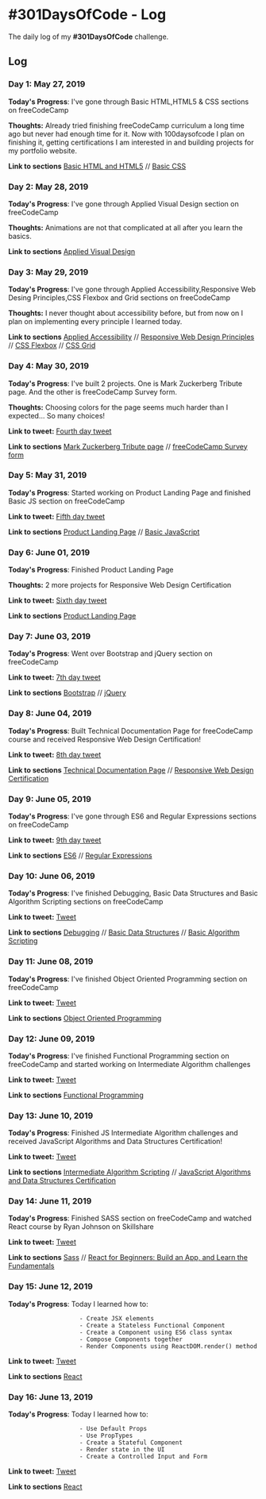 # #301DaysOfCode - Log
The daily log of my **#301DaysOfCode** challenge.

## Log

### Day 1: May 27, 2019

**Today's Progress**: I've gone through Basic HTML,HTML5 & CSS sections on freeCodeCamp

**Thoughts:** Already tried finishing freeCodeCamp curriculum a long time ago but never had enough time for it. Now with 100daysofcode I plan on finishing it, getting certifications I am interested in and building projects for my portfolio website.

**Link to sections** 
[Basic HTML and HTML5](https://learn.freecodecamp.org/responsive-web-design/basic-html-and-html5) // 
[Basic CSS](https://learn.freecodecamp.org/responsive-web-design/basic-css)


### Day 2: May 28, 2019

**Today's Progress**: I've gone through Applied Visual Design section on freeCodeCamp

**Thoughts:** Animations are not that complicated at all after you learn the basics.

**Link to sections** [Applied Visual Design](https://learn.freecodecamp.org/responsive-web-design/applied-visual-design)


### Day 3: May 29, 2019

**Today's Progress**: I've gone through Applied Accessibility,Responsive Web Desing Principles,CSS Flexbox and Grid sections on freeCodeCamp

**Thoughts:** I never thought about accessibility before, but from now on I plan on implementing every principle I learned today.

**Link to sections** 
[Applied Accessibility](https://learn.freecodecamp.org/responsive-web-design/applied-accessibility) // 
[Responsive Web Design Principles](https://learn.freecodecamp.org/responsive-web-design/responsive-web-design-principles) // 
[CSS Flexbox](https://learn.freecodecamp.org/responsive-web-design/css-flexbox) // 
[CSS Grid](https://learn.freecodecamp.org/responsive-web-design/css-grid)


### Day 4: May 30, 2019

**Today's Progress**: I've built 2 projects. One is Mark Zuckerberg Tribute page. And the other is freeCodeCamp Survey form.

**Thoughts:** Choosing colors for the page seems much harder than I expected... So many choices!

**Link to tweet:** [Fourth day tweet](https://twitter.com/csstefan/status/1134212810232274944)

**Link to sections** 
[Mark Zuckerberg Tribute page](https://ciricstefan.github.io/fcc-tribute-page/) // 
[freeCodeCamp Survey form](https://ciricstefan.github.io/fcc-survey-form/)


### Day 5: May 31, 2019

**Today's Progress**: Started working on Product Landing Page and finished Basic JS section on freeCodeCamp

**Link to tweet:** [Fifth day tweet](https://twitter.com/csstefan/status/1134574970196176897)

**Link to sections** 
[Product Landing Page](https://ciricstefan.github.io/fcc-landing-page/) // 
[Basic JavaScript](https://learn.freecodecamp.org/javascript-algorithms-and-data-structures/basic-javascript)


### Day 6: June 01, 2019

**Today's Progress**: Finished Product Landing Page

**Thoughts:** 2 more projects for Responsive Web Design Certification

**Link to tweet:** [Sixth day tweet](https://twitter.com/csstefan/status/1134936295153831936)

**Link to sections** 
[Product Landing Page](https://ciricstefan.github.io/fcc-landing-page/)


### Day 7: June 03, 2019

**Today's Progress**: Went over Bootstrap and jQuery section on freeCodeCamp

**Link to tweet:** [7th day tweet](https://twitter.com/csstefan/status/1135662822908710918)

**Link to sections** 
[Bootstrap](https://learn.freecodecamp.org/front-end-libraries/bootstrap) // 
[jQuery](https://learn.freecodecamp.org/front-end-libraries/jquery)


### Day 8: June 04, 2019

**Today's Progress**: Built Technical Documentation Page for freeCodeCamp course and received Responsive Web Design Certification!

**Link to tweet:** [8th day tweet](https://twitter.com/csstefan/status/1135992691051962370)

**Link to sections** 
[Technical Documentation Page](https://ciricstefan.github.io/fcc-technical-documentation-page/) // 
[Responsive Web Design Certification](https://www.freecodecamp.org/certification/ciricstefan/responsive-web-design)


### Day 9: June 05, 2019

**Today's Progress**: I've gone through ES6 and Regular Expressions sections on freeCodeCamp

**Link to tweet:** [9th day tweet](https://twitter.com/csstefan/status/1136389309668503554)

**Link to sections** 
[ES6](https://learn.freecodecamp.org/javascript-algorithms-and-data-structures/es6/) // 
[Regular Expressions](https://learn.freecodecamp.org/javascript-algorithms-and-data-structures/regular-expressions/)


### Day 10: June 06, 2019

**Today's Progress**: I've finished Debugging, Basic Data Structures and Basic Algorithm Scripting sections on freeCodeCamp

**Link to tweet:** [Tweet](https://twitter.com/csstefan/status/1136751069185396736)

**Link to sections** 
[Debugging](https://learn.freecodecamp.org/javascript-algorithms-and-data-structures/debugging) // 
[Basic Data Structures](https://learn.freecodecamp.org/javascript-algorithms-and-data-structures/basic-data-structures) // 
[Basic Algorithm Scripting](https://learn.freecodecamp.org/javascript-algorithms-and-data-structures/basic-algorithm-scripting/)


### Day 11: June 08, 2019

**Today's Progress**: I've finished Object Oriented Programming section on freeCodeCamp

**Link to tweet:** [Tweet](https://twitter.com/csstefan/status/1137442849916706816)

**Link to sections** 
[Object Oriented Programming](https://learn.freecodecamp.org/javascript-algorithms-and-data-structures/object-oriented-programming)


### Day 12: June 09, 2019

**Today's Progress**: I've finished Functional Programming section on freeCodeCamp and started working on Intermediate Algorithm challenges

**Link to tweet:** [Tweet](https://twitter.com/csstefan/status/1137815653866442760)

**Link to sections** 
[Functional Programming](https://learn.freecodecamp.org/javascript-algorithms-and-data-structures/functional-programming)


### Day 13: June 10, 2019

**Today's Progress**: Finished JS Intermediate Algorithm challenges and received JavaScript Algorithms and Data Structures Certification!

**Link to tweet:** [Tweet](https://twitter.com/csstefan/status/1138212242892177409)

**Link to sections** 
[Intermediate Algorithm Scripting](https://learn.freecodecamp.org/javascript-algorithms-and-data-structures/intermediate-algorithm-scripting) // 
[JavaScript Algorithms and Data Structures Certification](https://www.freecodecamp.org/certification/ciricstefan/javascript-algorithms-and-data-structures)


### Day 14: June 11, 2019

**Today's Progress**: Finished SASS section on freeCodeCamp and watched React course by Ryan Johnson on Skillshare

**Link to tweet:** [Tweet](https://twitter.com/csstefan/status/1138552169496567808)

**Link to sections** 
[Sass](https://learn.freecodecamp.org/front-end-libraries/sass) // 
[React for Beginners: Build an App, and Learn the Fundamentals](skl.sh/31pFA8q )


### Day 15: June 12, 2019

**Today's Progress**: Today I learned how to:

                        - Create JSX elements
                        - Create a Stateless Functional Component
                        - Create a Component using ES6 class syntax
                        - Compose Components together
                        - Render Components using ReactDOM.render() method

**Link to tweet:** [Tweet](https://twitter.com/csstefan/status/1138869558637486082)

**Link to sections** 
[React](https://learn.freecodecamp.org/front-end-libraries/react)


### Day 16: June 13, 2019

**Today's Progress**: Today I learned how to:

                        - Use Default Props
                        - Use PropTypes
                        - Create a Stateful Component
                        - Render state in the UI
                        - Create a Controlled Input and Form

**Link to tweet:** [Tweet](https://twitter.com/csstefan/status/1139230844369985537)

**Link to sections** 
[React](https://learn.freecodecamp.org/front-end-libraries/react)
